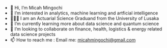 - 👋 Hi, I’m Micah Mingochi
- 👀 I’m interested in analytics, machine learning and artficial intelligence
- 🧑🏾‍🎓 I am an Actuarial Science Graduand from the University of Lusaka
- 🌱 I’m currently learning more about data science and quantum science
- 💞️ I’m looking to collaborate on finance, health, logistics & energy  related data science projects
- 📫 How to reach me : Email me: micahmingochi@gmail.com



